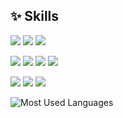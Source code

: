 ## ✨ Skills

<!-- Languages -->
<p>
  <img src="https://img.shields.io/badge/Python-%233776AB?style=flat-square&logo=Python&logoColor=white"/>
  <img src="https://img.shields.io/badge/R-%23276DC3?style=flat-square&logo=R&logoColor=white"/>
  <img src="https://img.shields.io/badge/SQL-%2300f?style=flat-square&logo=MySQL&logoColor=white"/>
</p>

<!-- Python Libraries -->
<p>
  <img src="https://img.shields.io/badge/Pandas-%23150458?style=flat-square&logo=pandas&logoColor=white"/>
  <img src="https://img.shields.io/badge/NumPy-%23013243?style=flat-square&logo=numpy&logoColor=white"/>
  <img src="https://img.shields.io/badge/scikit--learn-%23F7931E?style=flat-square&logo=scikitlearn&logoColor=white"/>
  <img src="https://img.shields.io/badge/TensorFlow-%23FF6F00?style=flat-square&logo=TensorFlow&logoColor=white"/>
</p>

<!-- Tools -->
<p>
  <img src="https://img.shields.io/badge/Git-%23F05033?style=flat-square&logo=git&logoColor=white"/>
  <img src="https://img.shields.io/badge/Docker-%232496ED?style=flat-square&logo=Docker&logoColor=white"/>
  <img src="https://img.shields.io/badge/Apache%20Airflow-%23017CEE?style=flat-square&logo=Apache%20Airflow&logoColor=white"/>
</p>


![Most Used Languages](https://github-readme-stats.vercel.app/api/top-langs/?username=h-yerim&layout=compact)

<!--
**h-yerim/h-yerim** is a ✨ _special_ ✨ repository because its `README.md` (this file) appears on your GitHub profile.

Here are some ideas to get you started:

- 🔭 I’m currently working on ...
- 🌱 I’m currently learning ...
- 👯 I’m looking to collaborate on ...
- 🤔 I’m looking for help with ...
- 💬 Ask me about ...
- 📫 How to reach me: ...
- 😄 Pronouns: ...
- ⚡ Fun fact: ...
-->
